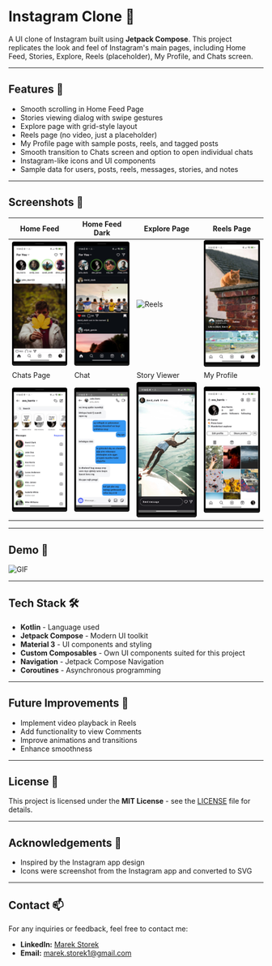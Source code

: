 # Instagram Clone 📸

A UI clone of Instagram built using **Jetpack Compose**. This project replicates the look and feel of Instagram's main pages, including Home Feed, Stories, Explore, Reels (placeholder), My Profile, and Chats screen.

---

## Features 🚀
- Smooth scrolling in Home Feed Page
- Stories viewing dialog with swipe gestures
- Explore page with grid-style layout
- Reels page (no video, just a placeholder)
- My Profile page with sample posts, reels, and tagged posts
- Smooth transition to Chats screen and option to open individual chats
- Instagram-like icons and UI components
- Sample data for users, posts, reels, messages, stories, and notes

---

## Screenshots 📱
| Home Feed | Home Feed Dark | Explore Page |  Reels Page | 
| --------- | ------------ | ---------- | ---------- | 
| ![Home](screenshots/Feed.png) | ![Explore](screenshots/FeedDark.png) | ![Reels](screenshots/Explore.png) | ![Reels](screenshots/Reels.png) |
| Chats Page | Chat | Story Viewer | My Profile |
| ![Profile](screenshots/Chats.png) | ![Chats](screenshots/Chat.png) | ![Story](screenshots/Story.png) | ![Story](screenshots/MyProfile.png) |

---

## Demo 🎥
<img src="screenshots/Recording.gif" alt="GIF" width="40%">

---

## Tech Stack 🛠️
- **Kotlin** - Language used
- **Jetpack Compose** - Modern UI toolkit
- **Material 3** - UI components and styling
- **Custom Composables** - Own UI components suited for this project
- **Navigation** - Jetpack Compose Navigation
- **Coroutines** - Asynchronous programming

---

## Future Improvements 🚧
- Implement video playback in Reels
- Add functionality to view Comments
- Improve animations and transitions
- Enhance smoothness 

---

## License 📄
This project is licensed under the **MIT License** - see the [LICENSE](LICENSE) file for details.

---

## Acknowledgements 🙏
- Inspired by the Instagram app design
- Icons were screenshot from the Instagram app and converted to SVG

---

## Contact 📫
For any inquiries or feedback, feel free to contact me:
- **LinkedIn:** [Marek Storek](https://www.linkedin.com/in/marekstorek)
- **Email:** marek.storek1@gmail.com
